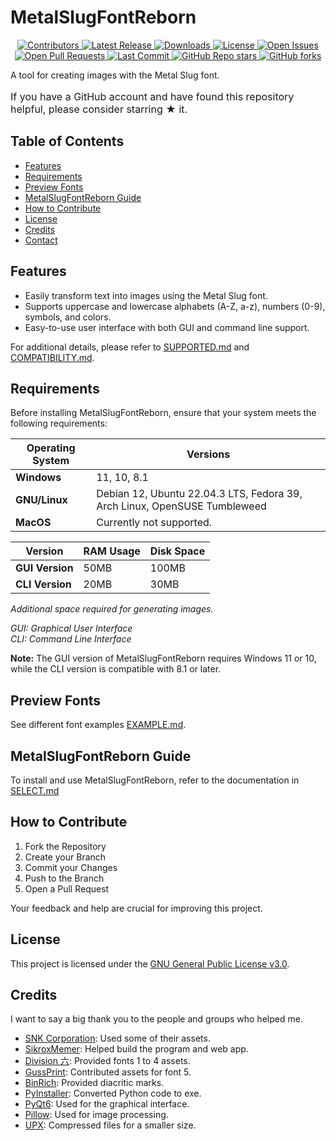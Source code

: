 # MetalSlugFontReborn

<p align="center">
  <a href="https://github.com/VermeilChan/MetalSlugFontReborn/graphs/contributors">
    <img alt="Contributors" src="https://img.shields.io/github/contributors/VermeilChan/MetalSlugFontReborn?color=green&style=flat-square" />
  </a>
  <a href="https://github.com/VermeilChan/MetalSlugFontReborn/releases">
    <img alt="Latest Release" src="https://img.shields.io/github/release/VermeilChan/MetalSlugFontReborn?color=blue&style=flat-square" />
  </a>
  <a href="https://github.com/VermeilChan/MetalSlugFontReborn/releases">
    <img alt="Downloads" src="https://img.shields.io/github/downloads/VermeilChan/MetalSlugFontReborn/total?color=orange&style=flat-square" />
  </a>
  <a href="https://github.com/VermeilChan/MetalSlugFontReborn/blob/Development/LICENSE">
    <img alt="License" src="https://img.shields.io/github/license/VermeilChan/MetalSlugFontReborn?color=purple&style=flat-square" />
  </a>
  <a href="https://github.com/VermeilChan/MetalSlugFontReborn/issues">
    <img alt="Open Issues" src="https://img.shields.io/github/issues/VermeilChan/MetalSlugFontReborn?color=red&style=flat-square" />
  </a>
  <a href="https://github.com/VermeilChan/MetalSlugFontReborn/pulls">
    <img alt="Open Pull Requests" src="https://img.shields.io/github/issues-pr/VermeilChan/MetalSlugFontReborn?color=yellow&style=flat-square" />
  </a>
  <a href="https://github.com/VermeilChan/MetalSlugFontReborn/commits/Development">
    <img alt="Last Commit" src="https://img.shields.io/github/last-commit/VermeilChan/MetalSlugFontReborn?color=darkcyan&style=flat-square" />
  </a>
  <a href="https://github.com/VermeilChan/MetalSlugFontReborn">
    <img alt="GitHub Repo stars" src="https://img.shields.io/github/stars/VermeilChan/MetalSlugFontReborn?color=yellowgreen&style=flat-square" />
  </a>
  <a href="https://github.com/VermeilChan/MetalSlugFontReborn">
    <img alt="GitHub forks" src="https://img.shields.io/github/forks/VermeilChan/MetalSlugFontReborn?color=lightcoral&style=flat-square" />
  </a>
</p>

A tool for creating images with the Metal Slug font.

<p style="font-size: medium">
If you have a GitHub account and have found this repository helpful, please consider starring ★ it.
</p>

## Table of Contents

- [Features](#features)
- [Requirements](#requirements)
- [Preview Fonts](#preview-fonts)
- [MetalSlugFontReborn Guide](#metalslugfontreborn-guide)
- [How to Contribute](#how-to-contribute)
- [License](#license)
- [Credits](#credits)
- [Contact](#contact)

## Features

- Easily transform text into images using the Metal Slug font.
- Supports uppercase and lowercase alphabets (A-Z, a-z), numbers (0-9), symbols, and colors.
- Easy-to-use user interface with both GUI and command line support.

For additional details, please refer to [SUPPORTED.md](Documentation/SUPPORTED.md) and [COMPATIBILITY.md](Documentation/COMPATIBILITY.md).

## Requirements

Before installing MetalSlugFontReborn, ensure that your system meets the following requirements:

| **Operating System**    | **Versions**                                                                 |
|-----------------------  |------------------------------------------------------------------------------|
| **Windows**             | 11, 10, 8.1                                                                  |
| **GNU/Linux**           | Debian 12, Ubuntu 22.04.3 LTS, Fedora 39, Arch Linux, OpenSUSE Tumbleweed    |
| **MacOS**               | Currently not supported.                                                     |


| **Version**             | **RAM Usage**        | **Disk Space**       |
|-----------------------  |----------------------|----------------------|
| **GUI Version**         | 50MB                 | 100MB                |
| **CLI Version**         | 20MB                 | 30MB                 |

_Additional space required for generating images._

_GUI: Graphical User Interface_<br>
_CLI: Command Line Interface_

**Note:** The GUI version of MetalSlugFontReborn requires Windows 11 or 10, while the CLI version is compatible with 8.1 or later.

## Preview Fonts

See different font examples [EXAMPLE.md](Documentation/EXAMPLE.md).

## MetalSlugFontReborn Guide

To install and use MetalSlugFontReborn, refer to the documentation in [SELECT.md](Documentation/SELECT.md)

## How to Contribute

1. Fork the Repository
2. Create your Branch
3. Commit your Changes
4. Push to the Branch
5. Open a Pull Request

Your feedback and help are crucial for improving this project.

## License

This project is licensed under the [GNU General Public License v3.0](LICENSE).

## Credits

I want to say a big thank you to the people and groups who helped me.

- [SNK Corporation](https://www.snk-corp.co.jp): Used some of their assets.
- [SikroxMemer](https://github.com/SikroxMemer): Helped build the program and web app.
- [Division 六](https://6th-divisions-den.com): Provided fonts 1 to 4 assets.
- [GussPrint](https://www.spriters-resource.com/submitter/Gussprint): Contributed assets for font 5.
- [BinRich](https://discord.com/users/477459550904254464): Provided diacritic marks.
- [PyInstaller](https://pyinstaller.org/en/stable): Converted Python code to exe.
- [PyQt6](https://www.riverbankcomputing.com): Used for the graphical interface.
- [Pillow](https://python-pillow.org): Used for image processing.
- [UPX](https://upx.github.io): Compressed files for a smaller size.
